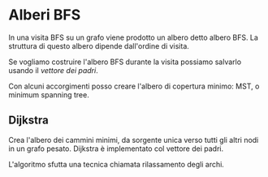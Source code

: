 # Alberi BFS

In una visita BFS su un grafo viene prodotto un albero detto albero BFS.
La struttura di questo albero dipende dall'ordine di visita.

Se vogliamo costruire l'albero BFS durante la visita possiamo salvarlo usando
il _vettore dei padri_.

Con alcuni accorgimenti posso creare l'albero di copertura minimo: MST, o minimum
spanning tree.

## Dijkstra

Crea l'albero dei cammini minimi, da sorgente unica verso tutti gli altri nodi
in un grafo pesato. Dijkstra è implementato col vettore dei padri.

L'algoritmo sfutta una tecnica chiamata rilassamento degli archi.
